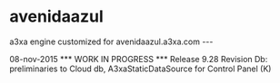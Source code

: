 # avenidaazul
a3xa engine customized for avenidaazul.a3xa.com ---

08-nov-2015 *** WORK IN PROGRESS ***
Release 9.28 Revision Db: preliminaries to Cloud db, A3xaStaticDataSource for Control Panel (K)


